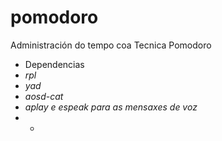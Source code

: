 # pomodoro
Administración do tempo coa Tecnica Pomodoro
* Dependencias
* *rpl*
* *yad*
* *aosd-cat*
* *aplay e espeak para as mensaxes de voz*
* *
